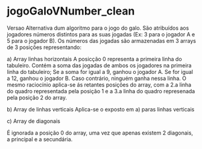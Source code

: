 # jogoGaloVNumber_clean
 Versao Alternativa dum algoritmo para o jogo do galo.
 São atribuídos aos jogadores números distintos para as suas jogadas (Ex: 3 para o jogador A e 5 para o jogador B).
 Os números das jogadas são armazenadas em 3 arrays de 3 posições representando: 
  
  a) Array linhas horizontais
   A posicção 0 representa a primeira linha do tabuleiro. 
    Contém a soma das jogadas de ambos os jogadores na primeira linha do tabuleiro; 
    Se a soma for igual a 9, ganhou o jogador A. Se for igual a 12, ganhou o jogador B. Caso contrário, ninguém ganha nessa linha.
   O mesmo raciocínio aplica-se ás retantes posições do array, com a 2.a linha do quadro representada pela posição 1 e a 3.a linha
   do quadro represenada pela posição 2 do array.
 
 b) Array de linhas verticais
  Aplica-se o exposto em a) paras linhas verticais

  c) Array de diagonais

  É ignorada a posição 0 do array, uma vez que apenas existem 2 diagonais, a principal e a secundária.

  
